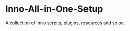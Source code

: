 Inno-All-in-One-Setup
=====================

A collection of Inno scrpits, plugins, resources and so on.
